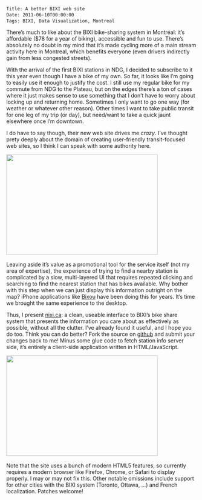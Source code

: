     Title: A better BIXI web site
    Date: 2011-06-10T00:00:00
    Tags: BIXI, Data Visualization, Montreal


There&#8217;s much to like about the BIXI bike-sharing system in Montr&eacute;al: it&#8217;s affordable ($78 for a year of biking), accessible and fun to use. There&#8217;s absolutely no doubt in my mind that it&#8217;s made cycling more of a main stream activity here in Montreal, which benefits everyone (even drivers indirectly gain from less congested streets). 

With the arrival of the first BIXI stations in NDG, I decided to subscribe to it this year even though I have a bike of my own. So far, it looks like I&#8217;m going to easily use it enough to justify the cost. I still use my regular bike for my commute from NDG to the Plateau, but on the edges there&#8217;s a ton of cases where it just makes sense to use something that I don&#8217;t have to worry about locking up and returning home. Sometimes I only want to go one way (for weather or whatever other reason). Other times I want to take public transit for one leg of my trip (or day), but need/want to take a quick jaunt elsewhere once I&#8217;m downtown.

I do have to say though, their new web site drives me *crazy*. I&#8217;ve thought prety deeply about the domain of creating user-friendly transit-focused web sites, so I think I can speak with some authority here. 

<a href="http://wrla.ch/blog/2011/06/a-better-bixi-web-site/bixi_shot/" rel="attachment wp-att-268"><img src="/files/2011/06/bixi_shot.png" alt="" title="bixi_shot" width="400" height="265" class="alignnone size-full wp-image-268" srcset="/files/2011/06/bixi_shot-300x198.png 300w, /files/2011/06/bixi_shot.png 400w" sizes="(max-width: 400px) 100vw, 400px" /></a>

Leaving aside it&#8217;s value as a promotional tool for the service itself (not my area of expertise), the experience of trying to find a nearby station is complicated by a slow, multi-layered UI that requires repeated clicking and searching to find the nearest station that has bikes available. Why bother with this step when we can just display this information outright on the map? iPhone applications like [Bixou][1] have been doing this for years. It&#8217;s time we brought the same experience to the desktop.

Thus, I present [nixi.ca][2]: a clean, useable interface to BIXI&#8217;s bike share system that presents the information you care about as effectively as possible, without all the clutter. I&#8217;ve already found it useful, and I hope you do too. Think you can do better? Fork the source on [github][3] and submit your changes back to me! Minus some glue code to fetch station info server side, it&#8217;s entirely a client-side application written in HTML/JavaScript.

<a href="http://wrla.ch/blog/2011/06/a-better-bixi-web-site/nixi_shot/" rel="attachment wp-att-269"><img src="/files/2011/06/nixi_shot.png" alt="" title="nixi_shot" width="400" height="265" class="alignnone size-full wp-image-269" srcset="/files/2011/06/nixi_shot-300x198.png 300w, /files/2011/06/nixi_shot.png 400w" sizes="(max-width: 400px) 100vw, 400px" /></a>

Note that the site uses a bunch of modern HTML5 features, so currently requires a modern browser like Firefox, Chrome, or Safari to display properly. I may or may not fix this. Other notable omissions include support for other cities with the BIXI system (Toronto, Ottawa, &#8230;) and French localization. Patches welcome!

 [1]: http://sites.google.com/site/bixouiphone/
 [2]: http://nixi.ca
 [3]: http://github.com/wlach/nixi